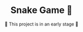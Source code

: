 <div align="center">

# Snake Game :snake:

:construction: This project is in an early stage :construction:

</div>